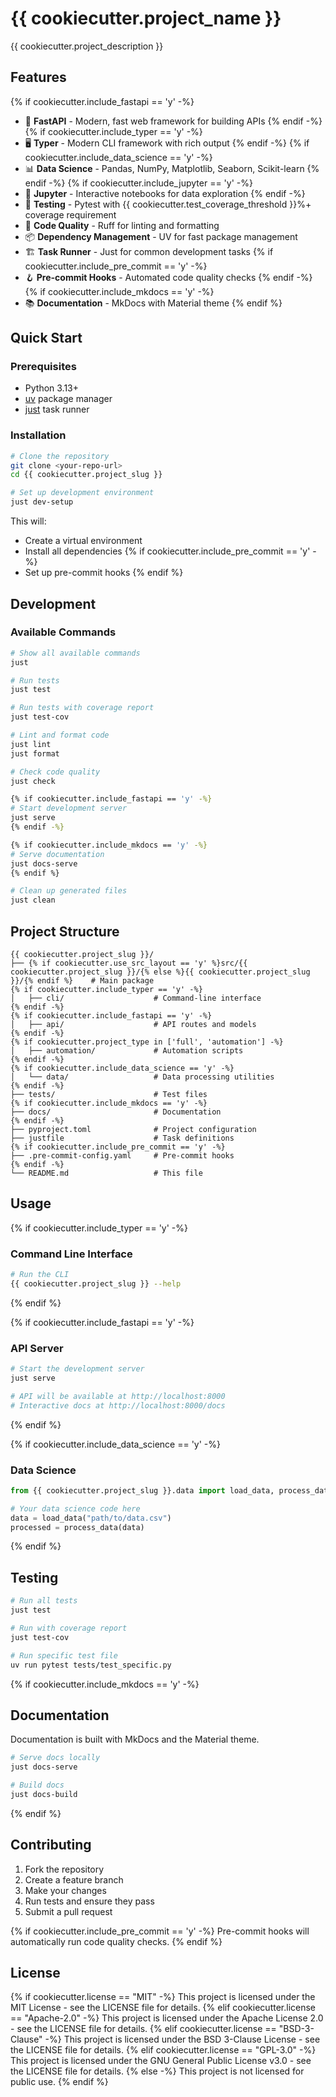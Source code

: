 # {{ cookiecutter.project_name }}

{{ cookiecutter.project_description }}

## Features

{% if cookiecutter.include_fastapi == 'y' -%}

- 🚀 **FastAPI** - Modern, fast web framework for building APIs
  {% endif -%}
  {% if cookiecutter.include_typer == 'y' -%}
- 🖥️ **Typer** - Modern CLI framework with rich output
  {% endif -%}
  {% if cookiecutter.include_data_science == 'y' -%}
- 📊 **Data Science** - Pandas, NumPy, Matplotlib, Seaborn, Scikit-learn
  {% endif -%}
  {% if cookiecutter.include_jupyter == 'y' -%}
- 📓 **Jupyter** - Interactive notebooks for data exploration
  {% endif -%}
- 🧪 **Testing** - Pytest with {{ cookiecutter.test_coverage_threshold }}%+ coverage requirement
- 🔧 **Code Quality** - Ruff for linting and formatting
- 📦 **Dependency Management** - UV for fast package management
- 🏗️ **Task Runner** - Just for common development tasks
  {% if cookiecutter.include_pre_commit == 'y' -%}
- 🪝 **Pre-commit Hooks** - Automated code quality checks
  {% endif -%}
  {% if cookiecutter.include_mkdocs == 'y' -%}
- 📚 **Documentation** - MkDocs with Material theme
  {% endif %}

## Quick Start

### Prerequisites

- Python 3.13+
- [uv](https://docs.astral.sh/uv/) package manager
- [just](https://github.com/casey/just) task runner

### Installation

```bash
# Clone the repository
git clone <your-repo-url>
cd {{ cookiecutter.project_slug }}

# Set up development environment
just dev-setup
```

This will:

- Create a virtual environment
- Install all dependencies
  {% if cookiecutter.include_pre_commit == 'y' -%}
- Set up pre-commit hooks
  {% endif %}

## Development

### Available Commands

```bash
# Show all available commands
just

# Run tests
just test

# Run tests with coverage report
just test-cov

# Lint and format code
just lint
just format

# Check code quality
just check

{% if cookiecutter.include_fastapi == 'y' -%}
# Start development server
just serve
{% endif -%}

{% if cookiecutter.include_mkdocs == 'y' -%}
# Serve documentation
just docs-serve
{% endif %}

# Clean up generated files
just clean
```

## Project Structure

```
{{ cookiecutter.project_slug }}/
├── {% if cookiecutter.use_src_layout == 'y' %}src/{{ cookiecutter.project_slug }}/{% else %}{{ cookiecutter.project_slug }}/{% endif %}    # Main package
{% if cookiecutter.include_typer == 'y' -%}
│   ├── cli/                    # Command-line interface
{% endif -%}
{% if cookiecutter.include_fastapi == 'y' -%}
│   ├── api/                    # API routes and models
{% endif -%}
{% if cookiecutter.project_type in ['full', 'automation'] -%}
│   ├── automation/             # Automation scripts
{% endif -%}
{% if cookiecutter.include_data_science == 'y' -%}
│   └── data/                   # Data processing utilities
{% endif -%}
├── tests/                      # Test files
{% if cookiecutter.include_mkdocs == 'y' -%}
├── docs/                       # Documentation
{% endif -%}
├── pyproject.toml              # Project configuration
├── justfile                    # Task definitions
{% if cookiecutter.include_pre_commit == 'y' -%}
├── .pre-commit-config.yaml     # Pre-commit hooks
{% endif -%}
└── README.md                   # This file
```

## Usage

{% if cookiecutter.include_typer == 'y' -%}

### Command Line Interface

```bash
# Run the CLI
{{ cookiecutter.project_slug }} --help
```

{% endif %}

{% if cookiecutter.include_fastapi == 'y' -%}

### API Server

```bash
# Start the development server
just serve

# API will be available at http://localhost:8000
# Interactive docs at http://localhost:8000/docs
```

{% endif %}

{% if cookiecutter.include_data_science == 'y' -%}

### Data Science

```python
from {{ cookiecutter.project_slug }}.data import load_data, process_data

# Your data science code here
data = load_data("path/to/data.csv")
processed = process_data(data)
```

{% endif %}

## Testing

```bash
# Run all tests
just test

# Run with coverage report
just test-cov

# Run specific test file
uv run pytest tests/test_specific.py
```

{% if cookiecutter.include_mkdocs == 'y' -%}

## Documentation

Documentation is built with MkDocs and the Material theme.

```bash
# Serve docs locally
just docs-serve

# Build docs
just docs-build
```

{% endif %}

## Contributing

1. Fork the repository
2. Create a feature branch
3. Make your changes
4. Run tests and ensure they pass
5. Submit a pull request

{% if cookiecutter.include_pre_commit == 'y' -%}
Pre-commit hooks will automatically run code quality checks.
{% endif %}

## License

{% if cookiecutter.license == "MIT" -%}
This project is licensed under the MIT License - see the LICENSE file for details.
{% elif cookiecutter.license == "Apache-2.0" -%}
This project is licensed under the Apache License 2.0 - see the LICENSE file for details.
{% elif cookiecutter.license == "BSD-3-Clause" -%}
This project is licensed under the BSD 3-Clause License - see the LICENSE file for details.
{% elif cookiecutter.license == "GPL-3.0" -%}
This project is licensed under the GNU General Public License v3.0 - see the LICENSE file for details.
{% else -%}
This project is not licensed for public use.
{% endif %}
